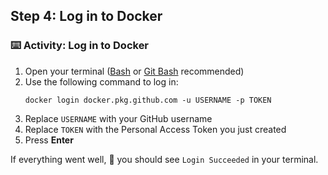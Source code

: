 ## Step 4: Log in to Docker

### :keyboard: Activity: Log in to Docker

1. Open your terminal ([Bash](https://www.gnu.org/software/bash/) or [Git Bash](https://gitforwindows.org/) recommended)
2. Use the following command to log in:
    ```
    docker login docker.pkg.github.com -u USERNAME -p TOKEN
    ```
3. Replace `USERNAME` with your GitHub username
4. Replace `TOKEN` with the Personal Access Token you just created
5. Press **Enter**

If everything went well, 🤞 you should see `Login Succeeded` in your terminal.
